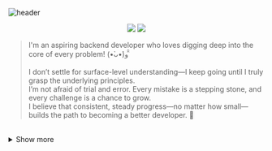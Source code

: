 <div>
  
![header](https://capsule-render.vercel.app/api?type=Waving&text=Hello,I'm+Baki👋&height=180&fontAlignY=40&color=timeGradient&fontColor=ffffff&fontSize=60)
<br />

<p align="center" display="inline-block">
    <img src="https://img.shields.io/badge/SpringBoot-6DB33F?style=for-the-badge&logo=SpringBoot&logoColor=white">
    <img src="https://img.shields.io/badge/MySQL-4479A1?style=for-the-badge&logo=MySQL&logoColor=white">
</p>

>I'm an aspiring backend developer who loves digging deep into the core of every problem! (•̀ᴗ•́)و ̑̑<br>
> <br>
>I don’t settle for surface-level understanding—I keep going until I truly grasp the underlying principles.<br>
> I’m not afraid of trial and error. Every mistake is a stepping stone, and every challenge is a chance to grow.<br>
> I believe that consistent, steady progress—no matter how small—builds the path to becoming a better developer. 🚀
<br>

<details>

  <summary>Show more</summary>

  ## :trophy: Competition
2023/12 ~ 2023/12 동양미래대 AI신산업사업단 API BOOTCAMP 기획 해커톤 **우수상** 🥉 <br>
2024/04 ~ 2024/10 동양미래EXPO - 자동 얼굴방향 전동휠체어 시스템 [휙](https://github.com/HuitaePark/Whick_BackEnd)  **장려상** 🏅 <br />
2024/05 ~ 2024/11 교내 경진대회 - 여행 코스 추천 사이트 [여가](https://github.com/HuitaePark/YeoGa_BackEnd) **최우수상** :1st_place_medal: <br />
2025/03 ~ 2025/11 교내 스마트SW 캡스톤 경진대회 - 줄서기 시스템 [Wait-It](https://github.com/DMU-Capstone/Capstone_Backend) 진행중
  
## :runner: SideProject
2024/11 ~ 2024/12 게시판 만들기 프로젝트 [뒷배](https://github.com/HuitaePark/Backer-blog) <br />
2025/03 ~ 2025/05 여가ver2 - 여행 랜덤추천사이트 [무작정](https://github.com/HuitaePark/mujakjung-backend) <br />
<br />
<br />
</details>

<div align=center>




<!--
**HuitaePark/HuitaePark** is a ✨ _special_ ✨ repository because its `README.md` (this file) appears on your GitHub profile.
//
Here are some ideas to get you started:

- 🔭 I’m currently working on ...
- 🌱 I’m currently learning ...
- 👯 I’m looking to collaborate on ...
- 🤔 I’m looking for help with ...
- 💬 Ask me about ...
- 📫 How to reach me: ...
- 😄 Pronouns: ...
- ⚡ Fun fact: ...
-->
